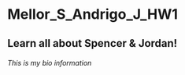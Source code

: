 # Mellor_S_Andrigo_J_HW1

## Learn all about Spencer & Jordan!

<h6> This is my bio information </h6>

